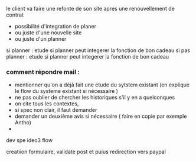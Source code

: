 le client va faire une refonte de son site apres une renouvellement de contrat
* possibilité d'integration de planer
* ou juste d'une nouvelle site
* ou juste d'un planner

<span class="remarque" > si planner</span>  : etude si planner peut integerer la fonction de bon cadeau 
<span class="remarque" > si pas planner</span>  : etude si planner peut integerer la fonction de bon cadeau 

###  comment répondre mail  : 
* mentionner qu'on a déjà fait une etude du sytstem existant (en explique le flow du systeme existant si nécessaire )
* ne pas oublier de chercher  les historiques s'il y en a quelconques
* on cite tous les contextes, 
* si spec non clair, il faut demander 
* demander un deuxième avis si nécessaire ( faire en copie par exemple Antho)
* 

dev spe ideo3 flow 

creatiion formulaire, validate post et puius redirection vers paypal